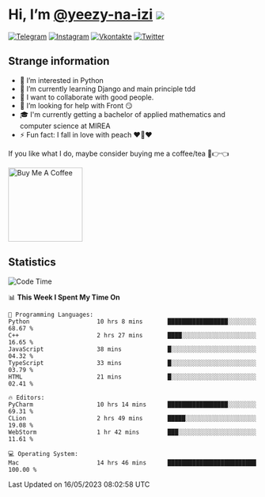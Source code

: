 # Hi, I’m [@yeezy-na-izi](https://github.com/yeezy-na-izi/) ![](https://visitor-badge.glitch.me/badge?page_id=yeezy-na-izi.yeezy-na-izi)

[![Telegram](https://img.shields.io/badge/Telegram-262424?style=for-the-badge&logo=Telegram)](http://t.me/yeezy_na_izi)
[![Instagram](https://img.shields.io/badge/Instagram-262424?style=for-the-badge&logo=Instagram)](https://www.instagram.com/yeezy_na_izi)
[![Vkontakte](https://img.shields.io/badge/VK-262424?style=for-the-badge&logo=Vk&logoColor=0077FF)](https://vk.com/yeezy_na_izi)
[![Twitter](https://img.shields.io/badge/Twitter-262424?style=for-the-badge&logo=Twitter)](https://twitter.com/yeezynaizi)

## Strange information
  
- 👀 I’m interested in Python
- 🌱 I’m currently learning Django and main principle tdd
- 💞️ I want to collaborate with good people.
- 🤔 I’m looking for help with Front 😏
- 🎓 I'm currently getting a bachelor of applied mathematics and computer science at MIREA
- ⚡️ Fun fact: I fall in love with peach ❤️🍑❤️

If you like what I do, maybe consider buying me a coffee/tea 🥺👉👈

<a href="https://www.buymeacoffee.com/yeezynaizi" target="_blank"><img src="https://cdn.buymeacoffee.com/buttons/v2/default-red.png" alt="Buy Me A Coffee" width="150" ></a>

## Statistics

<!--START_SECTION:waka-->
![Code Time](http://img.shields.io/badge/Code%20Time-544%20hrs%201%20min-blue)

📊 **This Week I Spent My Time On** 

```text
💬 Programming Languages: 
Python                   10 hrs 8 mins       █████████████████░░░░░░░░   68.67 % 
C++                      2 hrs 27 mins       ████░░░░░░░░░░░░░░░░░░░░░   16.65 % 
JavaScript               38 mins             █░░░░░░░░░░░░░░░░░░░░░░░░   04.32 % 
TypeScript               33 mins             █░░░░░░░░░░░░░░░░░░░░░░░░   03.79 % 
HTML                     21 mins             █░░░░░░░░░░░░░░░░░░░░░░░░   02.41 % 

🔥 Editors: 
PyCharm                  10 hrs 14 mins      █████████████████░░░░░░░░   69.31 % 
CLion                    2 hrs 49 mins       █████░░░░░░░░░░░░░░░░░░░░   19.08 % 
WebStorm                 1 hr 42 mins        ███░░░░░░░░░░░░░░░░░░░░░░   11.61 % 

💻 Operating System: 
Mac                      14 hrs 46 mins      █████████████████████████   100.00 % 
```


 Last Updated on 16/05/2023 08:02:58 UTC
<!--END_SECTION:waka-->

